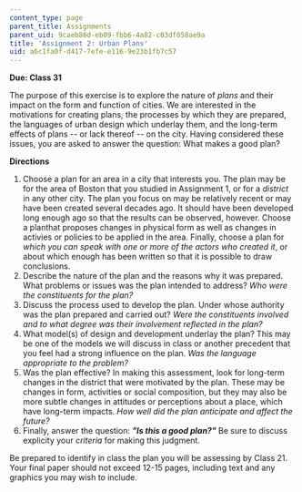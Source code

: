 ```yaml
---
content_type: page
parent_title: Assignments
parent_uid: 9caeb86d-eb09-fbb6-4a82-c03df058ae9a
title: 'Assignment 2: Urban Plans'
uid: a6c1fa0f-d417-7efe-e116-9e23b1fb7c57
---
```


**Due: Class 31**

The purpose of this exercise is to explore the nature of _plans_ and their impact on the form and function of cities. We are interested in the motivations for creating plans, the processes by which they are prepared, the languages of urban design which underlay them, and the long-term effects of plans -- or lack thereof -- on the city. Having considered these issues, you are asked to answer the question: What makes a good plan?

**Directions**

1.  Choose a plan for an area in a city that interests you. The plan may be for the area of Boston that you studied in Assignment 1, or for a _district_ in any other city. The plan you focus on may be relatively recent or may have been created several decades ago. It should have been developed long enough ago so that the results can be observed, however. Choose a planthat proposes changes in physical form as well as changes in activies or policies to be applied in the area. Finally, choose a plan for _which you can speak with one or more of the actors who created it_, or about which enough has been written so that it is possible to draw conclusions.
2.  Describe the nature of the plan and the reasons why it was prepared. What problems or issues was the plan intended to address? _Who were the constituents for the plan?_
3.  Discuss the process used to develop the plan. Under whose authority was the plan prepared and carried out? _Were the constituents involved and to what degree was their involvement reflected in the plan?_
4.  What model(s) of design and development underlay the plan? This may be one of the models we will discuss in class or another precedent that you feel had a strong influence on the plan. _Was the language appropriate to the problem?_
5.  Was the plan effective? In making this assessment, look for long-term changes in the district that were motivated by the plan. These may be changes in form, activities or social composition, but they may also be more subtle changes in attitudes or perceptions about a place, which have long-term impacts. _How well did the plan anticipate and affect the future?_
6.  Finally, answer the question: _**"Is this a good plan?"**_ Be sure to discuss explicity your _criteria_ for making this judgment.

Be prepared to identify in class the plan you will be assessing by Class 21. Your final paper should not exceed 12-15 pages, including text and any graphics you may wish to include.